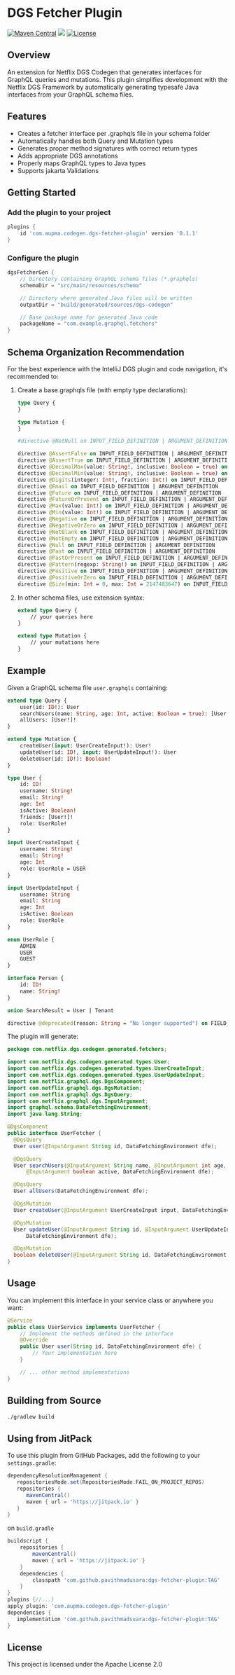 # DGS Fetcher Plugin

[![Maven Central](https://img.shields.io/maven-central/v/com.aupma.codegen/dgs-fetcher-plugin.svg)](https://search.maven.org/artifact/com.aupma.codegen/dgs-fetcher-plugin)
[![](https://jitpack.io/v/PavithMadusara/dgs-fetcher-plugin.svg)](https://jitpack.io/#PavithMadusara/dgs-fetcher-plugin)
[![License](https://img.shields.io/badge/License-Apache%202.0-blue.svg)](LICENSE)

## Overview

An extension for Netflix DGS Codegen that generates interfaces for GraphQL queries and mutations. This plugin simplifies development with the Netflix DGS Framework by automatically generating typesafe Java interfaces from your GraphQL schema files.

## Features

- Creates a fetcher interface per .graphqls file in your schema folder
- Automatically handles both Query and Mutation types
- Generates proper method signatures with correct return types
- Adds appropriate DGS annotations
- Properly maps GraphQL types to Java types
- Supports jakarta Validations 

## Getting Started

### Add the plugin to your project

```groovy
plugins {
    id 'com.aupma.codegen.dgs-fetcher-plugin' version '0.1.1'
}
```

### Configure the plugin

```groovy
dgsFetcherGen {
    // Directory containing GraphQL schema files (*.graphqls)
    schemaDir = "src/main/resources/schema" 

    // Directory where generated Java files will be written
    outputDir = "build/generated/sources/dgs-codegen" 

    // Base package name for generated Java code
    packageName = "com.example.graphql.fetchers"
}
```

## Schema Organization Recommendation

For the best experience with the IntelliJ DGS plugin and code navigation, it's recommended to:

1. Create a base.graphqls file (with empty type declarations):
   ```graphql
   type Query {
   }

   type Mutation {
   }
   
   #directive @NotNull on INPUT_FIELD_DEFINITION | ARGUMENT_DEFINITION - Use Graphql "!"
   
   directive @AssertFalse on INPUT_FIELD_DEFINITION | ARGUMENT_DEFINITION
   directive @AssertTrue on INPUT_FIELD_DEFINITION | ARGUMENT_DEFINITION
   directive @DecimalMax(value: String!, inclusive: Boolean = true) on INPUT_FIELD_DEFINITION | ARGUMENT_DEFINITION
   directive @DecimalMin(value: String!, inclusive: Boolean = true) on INPUT_FIELD_DEFINITION | ARGUMENT_DEFINITION
   directive @Digits(integer: Int!, fraction: Int!) on INPUT_FIELD_DEFINITION | ARGUMENT_DEFINITION
   directive @Email on INPUT_FIELD_DEFINITION | ARGUMENT_DEFINITION
   directive @Future on INPUT_FIELD_DEFINITION | ARGUMENT_DEFINITION
   directive @FutureOrPresent on INPUT_FIELD_DEFINITION | ARGUMENT_DEFINITION
   directive @Max(value: Int!) on INPUT_FIELD_DEFINITION | ARGUMENT_DEFINITION
   directive @Min(value: Int!) on INPUT_FIELD_DEFINITION | ARGUMENT_DEFINITION
   directive @Negative on INPUT_FIELD_DEFINITION | ARGUMENT_DEFINITION
   directive @NegativeOrZero on INPUT_FIELD_DEFINITION | ARGUMENT_DEFINITION
   directive @NotBlank on INPUT_FIELD_DEFINITION | ARGUMENT_DEFINITION
   directive @NotEmpty on INPUT_FIELD_DEFINITION | ARGUMENT_DEFINITION
   directive @Null on INPUT_FIELD_DEFINITION | ARGUMENT_DEFINITION
   directive @Past on INPUT_FIELD_DEFINITION | ARGUMENT_DEFINITION
   directive @PastOrPresent on INPUT_FIELD_DEFINITION | ARGUMENT_DEFINITION
   directive @Pattern(regexp: String!) on INPUT_FIELD_DEFINITION | ARGUMENT_DEFINITION
   directive @Positive on INPUT_FIELD_DEFINITION | ARGUMENT_DEFINITION
   directive @PositiveOrZero on INPUT_FIELD_DEFINITION | ARGUMENT_DEFINITION
   directive @Size(min: Int = 0, max: Int = 2147483647) on INPUT_FIELD_DEFINITION | ARGUMENT_DEFINITION
   ```

2. In other schema files, use extension syntax:
   ```graphql
   extend type Query {
       // your queries here
   }

   extend type Mutation {
       // your mutations here
   }
   ```

## Example

Given a GraphQL schema file `user.graphqls` containing:

```graphql
extend type Query {
    user(id: ID!): User
    searchUsers(name: String, age: Int, active: Boolean = true): [User!]!
    allUsers: [User!]!
}

extend type Mutation {
    createUser(input: UserCreateInput!): User!
    updateUser(id: ID!, input: UserUpdateInput!): User
    deleteUser(id: ID!): Boolean!
}

type User {
    id: ID!
    username: String!
    email: String!
    age: Int
    isActive: Boolean!
    friends: [User!]!
    role: UserRole!
}

input UserCreateInput {
    username: String!
    email: String!
    age: Int
    role: UserRole = USER
}

input UserUpdateInput {
    username: String
    email: String
    age: Int
    isActive: Boolean
    role: UserRole
}

enum UserRole {
    ADMIN
    USER
    GUEST
}

interface Person {
    id: ID!
    name: String!
}

union SearchResult = User | Tenant

directive @deprecated(reason: String = "No longer supported") on FIELD_DEFINITION | ENUM_VALUE
```

The plugin will generate:

```java
package com.netflix.dgs.codegen.generated.fetchers;

import com.netflix.dgs.codegen.generated.types.User;
import com.netflix.dgs.codegen.generated.types.UserCreateInput;
import com.netflix.dgs.codegen.generated.types.UserUpdateInput;
import com.netflix.graphql.dgs.DgsComponent;
import com.netflix.graphql.dgs.DgsMutation;
import com.netflix.graphql.dgs.DgsQuery;
import com.netflix.graphql.dgs.InputArgument;
import graphql.schema.DataFetchingEnvironment;
import java.lang.String;

@DgsComponent
public interface UserFetcher {
  @DgsQuery
  User user(@InputArgument String id, DataFetchingEnvironment dfe);

  @DgsQuery
  User searchUsers(@InputArgument String name, @InputArgument int age,
      @InputArgument boolean active, DataFetchingEnvironment dfe);

  @DgsQuery
  User allUsers(DataFetchingEnvironment dfe);

  @DgsMutation
  User createUser(@InputArgument UserCreateInput input, DataFetchingEnvironment dfe);

  @DgsMutation
  User updateUser(@InputArgument String id, @InputArgument UserUpdateInput input,
      DataFetchingEnvironment dfe);

  @DgsMutation
  boolean deleteUser(@InputArgument String id, DataFetchingEnvironment dfe);
}
```

## Usage

You can implement this interface in your service class or anywhere you want:

```java
@Service
public class UserService implements UserFetcher {
    // Implement the methods defined in the interface
    @Override
    public User user(String id, DataFetchingEnvironment dfe) {
        // Your implementation here
    }

    // ... other method implementations
}
```

## Building from Source

```bash
./gradlew build
```

## Using from JitPack

To use this plugin from GitHub Packages, add the following to your `settings.gradle`:

```groovy
dependencyResolutionManagement {
   repositoriesMode.set(RepositoriesMode.FAIL_ON_PROJECT_REPOS)
   repositories {
      mavenCentral()
      maven { url = 'https://jitpack.io' }
   }
}
```

on `build.gradle`
```groovy
buildscript {
    repositories {
        mavenCentral()
        maven { url = 'https://jitpack.io' }
    }
    dependencies {
        classpath 'com.github.pavithmadusara:dgs-fetcher-plugin:TAG'
    }
}
plugins {//...}
apply plugin: 'com.aupma.codegen.dgs-fetcher-plugin'
dependencies {
   implementation 'com.github.pavithmadsuara:dgs-fetcher-plugin:TAG'
}
```

## License

This project is licensed under the Apache License 2.0
